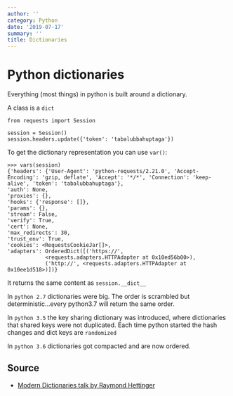 ```yaml
---
author: ''
category: Python
date: '2019-07-17'
summary: ''
title: Dictionaries
---
```

# Python dictionaries

Everything (most things) in python is built around a dictionary.

A class is a `dict`

    from requests import Session
    
    session = Session()
    session.headers.update({'token': 'tabalubbahuptaga'})
    
To get the dictionary representation you can use `var()`:

    >>> vars(session)
    {'headers': {'User-Agent': 'python-requests/2.21.0', 'Accept-Encoding': 'gzip, deflate', 'Accept': '*/*', 'Connection': 'keep-alive', 'token': 'tabalubbahuptaga'},
    'auth': None,
    'proxies': {},
    'hooks': {'response': []},
    'params': {},
    'stream': False,
    'verify': True,
    'cert': None,
    'max_redirects': 30,
    'trust_env': True,
    'cookies': <RequestsCookieJar[]>,
    'adapters': OrderedDict([('https://',
                <requests.adapters.HTTPAdapter at 0x10ed56b00>),
                ('http://', <requests.adapters.HTTPAdapter at 0x10ee1d518>)])}

It returns the same content as `session.__dict__`

In `python 2.7` dictionaries were big. The order is scrambled but deterministic...every python3.7 will return the same order.

In `python 3.5` the key sharing dictionary was introduced, where dictionaries that shared keys were not duplicated. Each time python started the hash changes and dict keys are `randomized`

In `python 3.6` dictionaries got compacted and are now ordered.

## Source

* [Modern Dictionaries talk by Raymond Hettinger](https://www.youtube.com/watch?v=p33CVV29OG8)
